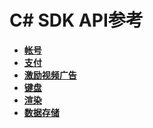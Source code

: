 # C\# SDK API参考<a name="ZH-CN_TOPIC_0000001595319586"></a>
-   **[帐号](帐号.md)**  
-   **[支付](支付.md)**  
-   **[激励视频广告](激励视频广告.md)**  
-   **[键盘](键盘.md)**  
-   **[渲染](渲染.md)**  
-   **[数据存储](数据存储.md)**  
